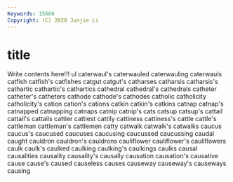 ```yaml
---
Keywords: 15666
Copyright: (C) 2020 Junjie Li
---
```


# title

Write contents here!!!
ul
caterwaul's 
caterwauled 
caterwauling 
caterwauls 
catfish 
catfish's 
catfishes 
catgut 
catgut's 
catharses
catharsis 
catharsis's 
cathartic 
cathartic's 
cathartics 
cathedral 
cathedral's 
cathedrals 
catheter 
catheter's
catheters 
cathode 
cathode's 
cathodes 
catholic 
catholicity 
catholicity's 
cation 
cation's 
cations
catkin 
catkin's 
catkins 
catnap 
catnap's 
catnapped 
catnapping 
catnaps 
catnip 
catnip's
cats 
catsup 
catsup's 
cattail 
cattail's 
cattails 
cattier 
cattiest 
cattily 
cattiness
cattiness's 
cattle 
cattle's 
cattleman 
cattleman's 
cattlemen 
catty 
catwalk 
catwalk's 
catwalks
caucus 
caucus's 
caucused 
caucuses 
caucusing 
caucussed 
caucussing 
caudal 
caught 
cauldron
cauldron's 
cauldrons 
cauliflower 
cauliflower's 
cauliflowers 
caulk 
caulk's 
caulked 
caulking 
caulking's
caulkings 
caulks 
causal 
causalities 
causality 
causality's 
causally 
causation 
causation's 
causative
cause 
cause's 
caused 
causeless 
causes 
causeway 
causeway's 
causeways 
causing 
